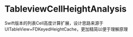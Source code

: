 # TableviewCellHeightAnalysis

Swift版本的列表Cell高度计算扩展，设计思路来源于UITableView+FDKeyedHeightCache，更加精简以便于理解原理
